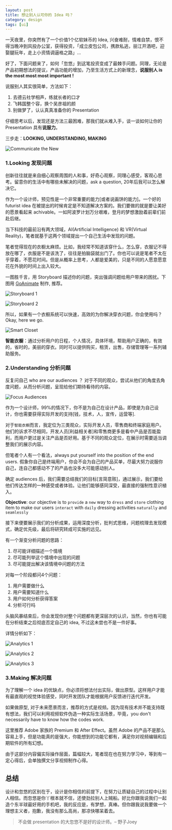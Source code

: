 ```yaml
---
layout: post
title: 想让别人认可你的 Idea 吗？
category: design
tags: [ui]
---
```


一天夜里，你突然有了一个价值1个亿软妹币的 Idea, 兴奋难耐，情难自禁，恨不得当晚冲到风投办公室，获得投资，「成立皮包公司，携款私逃，丽江开酒吧，迎娶腿玩年，走上小资情调逼格之路」...

好了，下面问题来了，如何「忽悠」到这笔投资变成了最棘手问题。同理，无论是产品初期想法的提议，产品功能的增加，乃至生活方式上的新理念，**说服别人 is the most most most important !**

说服别人其实很简单，方法如下：

1. 去德云社学相声，练就长者的口才
2. 飞韩国整个容，换个吴彦祖的颜
3. 别做梦了，认认真真准备你的 Presentation

仔细思考以后，发现还是方法三最困难，那我们就从难入手，谈一谈如何让你的 Presentation 具有**说服力**。

三步走：**LOOKING, UNDERSTANDING, MAKING**

![Communicate the New](http://7xoj81.com1.z0.glb.clouddn.com/2016-02-20-1.png)

### 1.Looking 发现问题

创新往往就是来自细心观察周围的人和事，好奇心观察，同理心感受，客观心思考。留意你的生活中有哪些未解决的问题，ask a question, 20年后我可以怎么解决它。

作为一个设计师，预见性是一个非常重要的能力[或者说画饼的能力]。一个好的 futurist idea 在被提出的时候肯定是不知道解决方案的。我们要做的就是要让美好的愿景看起来 achivable。一如阿波罗计划万分艰难，登月的梦想激励着前辈们前赴后继。

当下科技的最前沿有两大领域，AI(Artificial Intelligence) 和 VR(Virtual Reality)，笔者就基于这两个领域提出一个自己生活中发现的问题。

笔者觉得现在的衣橱太麻烦。比如，我经常不知道该穿什么，怎么穿，衣服记不得放在哪了，衣服是不是该洗了，往往是拍脑袋就出门了。你也可以说是笔者不太在乎穿着，不愿花时间。但是从概率上思考，人都是爱美的，只是不同的人愿意愿意花在外貌的时间上出入较大。

一图胜千言，用 Storyboard 描述你的问题，突出强调问题给用户带来的困扰。下图用 [GoAnimate](https://goanimate.com/) 制作, 推荐。 

![Storyboard 1](http://7xoj81.com1.z0.glb.clouddn.com/2016-02-20-2.png)

![Storyboard 2](http://7xoj81.com1.z0.glb.clouddn.com/2016-02-20-3.png)

所以，如果有一个衣橱系统可以快速，高效的为你解决穿衣问题，你会使用吗？Okay, here we go.

![Smart Closet](http://7xoj81.com1.z0.glb.clouddn.com/2016-02-20-4.png)

**智能衣橱**：通过分析用户的日程，个人情况，具体环境，帮助用户正确的，有效的，省时的，美丽的穿衣。同时可以提供购买，租赁，出售，存储管理等一系列辅助服务。

### 2.Understanding 分析问题

反复问自己 who are our audiences ？
对于不同的观众，尝试从他们的角度去角度问题，从而分析问题，呈现给他们期待看待的内容。

![Focus Audiences](http://7xoj81.com1.z0.glb.clouddn.com/2016-02-20-5.png)

作为一个设计师，99%的情况下，你不是为自己在设计产品，即使是为自己设计，你也需要获得实际开发的支持[钱，技术，人，宣传，运营等]. 

对于`智能衣橱`而言，我定位为三类观众，实际开发人员，零售商和终端家庭用户。他们的诉求不尽相同，开发人员[利益相关者]和零售商更多是看中产品是否能盈利，而用户更过是关注产品是否好用。基于不同的观众定位，在展示时需要适当调整我们的展示内容。

但笔者个人有一个看法，always put yourself into the position of the end users. 假象你自己是终端用户，你会不会为自己的产品买单，尽最大努力说服你自己，连自己都感动不了的产品也没多大可能感动别人。

确定 audiences 后，我们需要总结我们的目标[言简意赅]，通过展示，我们要给他们传达怎样的一种感受或者体验。让他们能够感同深受，最直接的强制性意识植入。

**Objective**: our objective is to `provide` a `new` way to `dress` and `store` clothing item to make our users `interact` with `daily` dressing activities `naturally` and `seamlessly`

接下来便要展示我们的分析成果，运用深度分析，批判式思维，问题梳理去发现模式，确定优先级，最后将研究转成可实施的远见。

有一个渐变分析问题的思路：

1. 尽可能详细描述一个情境
2. 尽可能列举这个情境中出现的问题
3. 尽可能提出解决该情境中问题的方法

对每一个阶段都问4个问题：

1. 用户需要做什么
2. 用户需要知道什么
3. 用户如何分析获得答案
4. 分析可行吗

头脑风暴结束后，你会发现你对整个问题都有更深层次的认识，当然，你也有可能在分析结束之后彻底否定自己的 idea, 不过这未尝也不是一件好事。

详情分析如下：

![Analytics 1](http://7xoj81.com1.z0.glb.clouddn.com/2016-02-20-6.png)

![Analytics 2](http://7xoj81.com1.z0.glb.clouddn.com/2016-02-20-7.png)

![Analytics 3](http://7xoj81.com1.z0.glb.clouddn.com/2016-02-20-8.png)

### 3.Making 解决问题

为了理解一个 idea 的优缺点，你必须将想法付出实际，做出原型。这样用户才能有最直观的视觉体验感受，同时开发团队才能根据用户反馈进行迭代开发。

如果做原型, 对于未来愿景而言，推荐的方式是视频。因为现有技术并不能支持既有想法，我们可以利用视频软件伪造一种实际生活场景，毕竟，you don't necessarily have to know how the codes work.

这里推荐 Adobe 家族的 Premium 和 After Effect。虽然 Adobe 的产品不是那么容易上手，但是功能真的是强大，你能想到的功能它都有，满足你对视频编辑和后期软件的所有幻想。

由于这部分内容偏实际操作层面，篇幅较大，笔者现在也在努力学习中，等到有一定心得后，会单独撰文分享视频制作心得。

## 总结
设计和忽悠的区别在于，设计是你相信的前提下，在努力让质疑自己的过程中让别人相信。而忽悠是你丫根本就不信，还使劲拉别人上贼船。好比你跟我说我们一起造个东半球最好用的手机吧，我的反应是，有梦想，真棒。但你跟我说我要做一个理想主义者，抱歉，我没有那么高尚，那凉快哪呆着去。

> 不会做 presentation 的大忽悠不是好的设计师。– 野子Joey